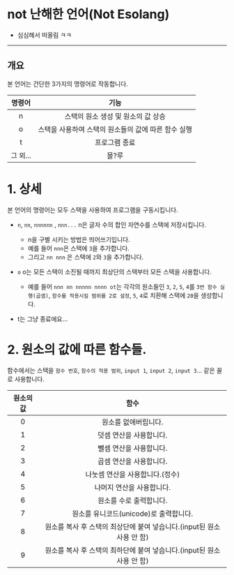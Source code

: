 # not 난해한 언어(Not Esolang)
- 심심해서 떠올림 ㅋㅋ
----
## 개요
본 언어는 간단한 3가지의 명령어로 작동합니다.

|명령어|기능|
|:-:|:-:|
|n|스택의 원소 생성 및 원소의 값 상승|
|o|스택을 사용하여 스택의 원소들의 값에 따른 함수 실행|
|t|프로그램 종료|
|그 외...|몰?루|

# 1. 상세
본 언어의 명령어는 모두 스택을 사용하여 프로그램을 구동시킵니다.

- `n`, `nn`, `nnnnnn` , `nnn...` n은 글자 수의 합인 자연수를 스택에 저장시킵니다.
  - n을 구별 시키는 방법은 띄어쓰기입니다.
  - 예를 들어 `nnn`은 스택에 `3`을 추가합니다.
  - 그리고 `nn nnn` 은 스택에 `2`와 `3`을 추가합니다.

- `o` o는 모든 스택이 소진될 때까지 최상단의 스택부터 모든 스택을 사용합니다.
  - 예를 들어 `nnn nn nnnnn nnnn ot`는 각각의 원소들인 `3`, `2`, `5`, `4`를 `3번 함수 실행(곱셈)`, `함수를 적용시킬 범위를 2로 설정`, `5`, `4`로 치환해 스택에 `20`을 생성합니다.
  
- t는 그냥 종료에요...

# 2. 원소의 값에 따른 함수들.

함수에서는 스택을 
`함수 번호`, `함수의 적용 범위`, `input 1`, `input 2`, `input 3`...
같은 꼴로 사용합니다.

|원소의 값|함수|
|:-:|:-:|
|0|원소를 없애버립니다.|
|1|덧셈 연산을 사용합니다.|
|2|뺄셈 연산을 사용합니다.|
|3|곱셈 연산을 사용합니다.|
|4|나눗셈 연산을 사용합니다.(정수)|
|5|나머지 연산을 사용합니다.|
|6|원소를 수로 출력합니다.|
|7|원소를 유니코드(unicode)로 출력합니다.|
|8|원소를 복사 후 스택의 최상단에 붙여 넣습니다.(input된 원소 사용 안 함)|
|9|원소를 복사 후 스택의 최하단에 붙여 넣습니다.(input된 원소 사용 안 함)|
